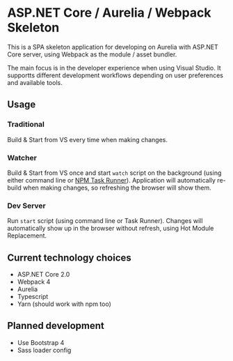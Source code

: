 # ASP.NET Core / Aurelia / Webpack Skeleton

This is a SPA skeleton application for developing on Aurelia with ASP.NET Core server, using Webpack as the module / asset bundler.

The main focus is in the developer experience when using Visual Studio. It supportts different development workflows depending on user preferences and available tools.

## Usage

### Traditional

Build & Start from VS every time when making changes.

### Watcher

Build & Start from VS once and start ```watch``` script on the background (using either command line or [NPM Task Runner](https://marketplace.visualstudio.com/items?itemName=MadsKristensen.NPMTaskRunner)). Application will automatically re-build when making changes, so refreshing the browser will show them.

### Dev Server

Run ```start``` script (using command line or Task Runner). Changes will automatically show up in the browser without refresh, using Hot Module Replacement.

## Current technology choices

- ASP.NET Core 2.0
- Webpack 4
- Aurelia
- Typescript
- Yarn (should work with npm too)

## Planned development
- Use Bootstrap 4
- Sass loader config